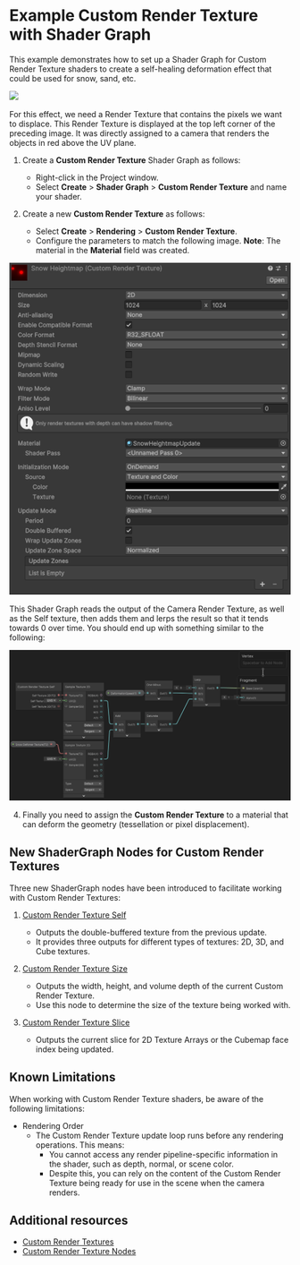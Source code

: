# Example Custom Render Texture with Shader Graph

This example demonstrates how to set up a Shader Graph for Custom Render Texture shaders to create a self-healing deformation effect that could be used for snow, sand, etc.

![](images/CustomRenderTexture-Animation.gif)

For this effect, we need a Render Texture that contains the pixels we want to displace. This Render Texture is displayed at the top left corner of the preceding image. It was directly assigned to a camera that renders the objects in red above the UV plane.

1. Create a **Custom Render Texture** Shader Graph as follows:
   - Right-click in the Project window.
   - Select **Create** > **Shader Graph** > **Custom Render Texture** and name your shader.

2. Create a new **Custom Render Texture** as follows: 
    - Select **Create** > **Rendering** > **Custom Render Texture**. 
    - Configure the parameters to match the following image. 
    **Note**: The material in the **Material** field was created.

![](images/CustomRenderTextureInspector.png)

This Shader Graph reads the output of the Camera Render Texture, as well as the Self texture, then adds them and lerps the result so that it tends towards 0 over time. You should end up with something similar to the following:

![](images/CustomRenderTextureShaderGraph.png)

4. Finally you need to assign the **Custom Render Texture** to a material that can deform the geometry (tessellation or pixel displacement).

## New ShaderGraph Nodes for Custom Render Textures

Three new ShaderGraph nodes have been introduced to facilitate working with Custom Render Textures:

1. [Custom Render Texture Self](Custom-Texture-Self)
   - Outputs the double-buffered texture from the previous update.
   - It provides three outputs for different types of textures: 2D, 3D, and Cube textures.

2. [Custom Render Texture Size](Custom-Texture-Size)
   - Outputs the width, height, and volume depth of the current Custom Render Texture.
   - Use this node to determine the size of the texture being worked with.

3. [Custom Render Texture Slice](Custom-Texture-Slice)
   - Outputs the current slice for 2D Texture Arrays or the Cubemap face index being updated.

## Known Limitations

When working with Custom Render Texture shaders, be aware of the following limitations:

* Rendering Order
   - The Custom Render Texture update loop runs before any rendering operations. This means:
      - You cannot access any render pipeline-specific information in the shader, such as depth, normal, or scene color.
      - Despite this, you can rely on the content of the Custom Render Texture being ready for use in the scene when the camera renders.

## Additional resources
- [Custom Render Textures](https://docs.unity3d.com/Manual/class-CustomRenderTexture.html)
- [Custom Render Texture Nodes](Custom-Render-Texture-Nodes.md)
